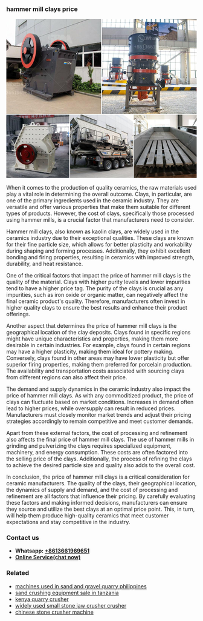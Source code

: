 <h3>hammer mill clays price</h3><img src='1706768258.jpg' alt=''><p>When it comes to the production of quality ceramics, the raw materials used play a vital role in determining the overall outcome. Clays, in particular, are one of the primary ingredients used in the ceramic industry. They are versatile and offer various properties that make them suitable for different types of products. However, the cost of clays, specifically those processed using hammer mills, is a crucial factor that manufacturers need to consider.</p><p>Hammer mill clays, also known as kaolin clays, are widely used in the ceramics industry due to their exceptional qualities. These clays are known for their fine particle size, which allows for better plasticity and workability during shaping and forming processes. Additionally, they exhibit excellent bonding and firing properties, resulting in ceramics with improved strength, durability, and heat resistance.</p><p>One of the critical factors that impact the price of hammer mill clays is the quality of the material. Clays with higher purity levels and lower impurities tend to have a higher price tag. The purity of the clays is crucial as any impurities, such as iron oxide or organic matter, can negatively affect the final ceramic product's quality. Therefore, manufacturers often invest in higher quality clays to ensure the best results and enhance their product offerings.</p><p>Another aspect that determines the price of hammer mill clays is the geographical location of the clay deposits. Clays found in specific regions might have unique characteristics and properties, making them more desirable in certain industries. For example, clays found in certain regions may have a higher plasticity, making them ideal for pottery making. Conversely, clays found in other areas may have lower plasticity but offer superior firing properties, making them preferred for porcelain production. The availability and transportation costs associated with sourcing clays from different regions can also affect their price.</p><p>The demand and supply dynamics in the ceramic industry also impact the price of hammer mill clays. As with any commoditized product, the price of clays can fluctuate based on market conditions. Increases in demand often lead to higher prices, while oversupply can result in reduced prices. Manufacturers must closely monitor market trends and adjust their pricing strategies accordingly to remain competitive and meet customer demands.</p><p>Apart from these external factors, the cost of processing and refinement also affects the final price of hammer mill clays. The use of hammer mills in grinding and pulverizing the clays requires specialized equipment, machinery, and energy consumption. These costs are often factored into the selling price of the clays. Additionally, the process of refining the clays to achieve the desired particle size and quality also adds to the overall cost.</p><p>In conclusion, the price of hammer mill clays is a critical consideration for ceramic manufacturers. The quality of the clays, their geographical location, the dynamics of supply and demand, and the cost of processing and refinement are all factors that influence their pricing. By carefully evaluating these factors and making informed decisions, manufacturers can ensure they source and utilize the best clays at an optimal price point. This, in turn, will help them produce high-quality ceramics that meet customer expectations and stay competitive in the industry.</p><h3>Contact us</h3><ul><li><strong>Whatsapp:&nbsp;<a href="https://wa.me/8613661969651">+8613661969651</a></strong></li><li><a href="https://swt.shibang-china.com/?git&amp;zhl&amp;hammer mill clays price"><strong>Online Service(chat now)</strong></a></li></ul><h3>Related</h3><ul><li><a href='machines used in sand and gravel quarry philippines.md'>machines used in sand and gravel quarry philippines</a></li><li><a href='sand crushing equipment sale in tanzania.md'>sand crushing equipment sale in tanzania</a></li><li><a href='kenya quarry crusher.md'>kenya quarry crusher</a></li><li><a href='widely used small stone jaw crusher crusher.md'>widely used small stone jaw crusher crusher</a></li><li><a href='chinese stone crusher machine.md'>chinese stone crusher machine</a></li></ul>